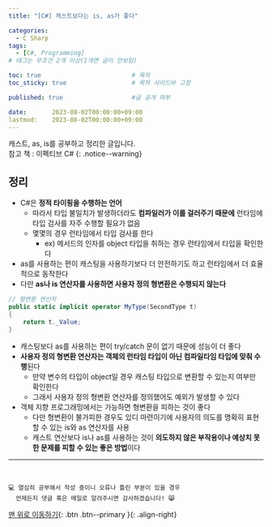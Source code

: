 ```yaml
---
title: "[C#] 캐스트보다는 is, as가 좋다"

categories:
  - C Sharp
tags:
  - [C#, Programming]
# 태그는 무조건 2개 이상(1개면 글이 안보임)

toc: true                         # 목차
toc_sticky: true                  # 목차 사이드바 고정

published: true                   #글 공개 여부

date:       2023-08-02T00:00:00+09:00
lastmod:    2023-08-02T00:00:00+09:00
---
```


<!-- description : 25자에서 160자 사이 -->
캐스트, as, is를 공부하고 정리한 글입니다.<br>
참고 책 : 이펙티브 C#
{: .notice--warning}

## 정리

- C#은 **정적 타이핑을 수행하는 언어**
  - 따라서 타입 불일치가 발생하더라도 **컴파일러가 이를 걸러주기 때문에** 런타임에 타입 검사를 자주 수행할 필요가 없음
  - 몇몇의 경우 런타임에서 타입 검사를 한다
    - ex) 메서드의 인자를 object 타입을 취하는 경우 런타임에서 타입을 확인한다
- as를 사용하는 편이 캐스팅을 사용하기보다 더 안전하기도 하고 런타임에서 더 효율적으로 동작한다
- 다만 **as나 is 연산자를 사용하면 사용자 정의 형변환은 수행되지 않는다**

```c#
// 형변환 연산자
public static implicit operator MyType(SecondType t)
{
    return t._Value;
}
```

- 캐스팅보다 as를 사용하는 편이 try/catch 문이 없기 때문에 성능이 더 좋다
- **사용자 정의 형변환 연산자는 객체의 런타임 타입이 아닌 컴파일타임 타입에 맞춰 수행**된다
  - 만약 변수의 타입이 object일 경우 캐스팅 타입으로 변환할 수 있는지 여부만 확인한다
  - 그래서 사용자 정의 형변환 연산자를 정의했어도 예외가 발생할 수 있다
- 객체 지향 프로그래밍에서는 가능하면 형변환을 피하는 것이 좋다
  - 다만 형변환이 불가피한 경우도 있디 마련이기에 사용자의 의도를 명확히 표현할 수 있는 is와 as 연산자를 사용
  - 캐스트 연산보다 is나 as를 사용하는 것이 **의도하지 않은 부작용이나 예상치 못한 문제를 피할 수 있는 좋은 방법**이다


***
<br>

    💻 열심히 공부해서 작성 중이니 오류나 틀린 부분이 있을 경우 
      언제든지 댓글 혹은 메일로 알려주시면 감사하겠습니다! 😸


[맨 위로 이동하기](#){: .btn .btn--primary }{: .align-right}